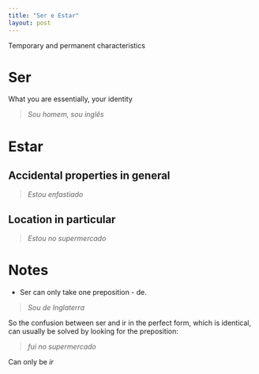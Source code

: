 ```yaml
---
title: "Ser e Estar"
layout: post
---
```


Temporary and permanent characteristics 


# Ser
What you are essentially, your identity

> *Sou homem, sou inglês*

# Estar

## Accidental properties in general

> *Estou enfastiado*

## Location in particular 

> *Estou no supermercado*


# Notes

- Ser can only take one preposition - de. 

> *Sou de Inglaterra*

So the confusion between ser and ir in the perfect form, which is identical, can usually be solved by looking for the preposition:

> *fui no supermercado*

Can only be *ir*